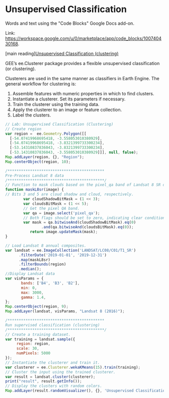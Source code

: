 # Unsupervised Classification

Words and text using the "Code Blocks" Google Docs add-on. 

Link: https://workspace.google.com/u/0/marketplace/app/code_blocks/100740430168. 

[main reading][Unsupervised Classification (clustering)](https://developers.google.com/earth-engine/guides/clustering)

GEE’s ee.Clusterer package provides a flexible unsupervised classification (or clustering). 

Clusterers are used in the same manner as classifiers in Earth Engine. The general workflow for clustering is:

1. Assemble features with numeric properties in which to find clusters.
2. Instantiate a clusterer. Set its parameters if necessary.
3. Train the clusterer using the training data. 
4. Apply the clusterer to an image or feature collection.
5. Label the clusters.

```javascript
// Lab: Unsupervised Classification (Clustering)
// Create region
var region =  ee.Geometry.Polygon([[
  [-54.07419968695418, -3.558053010380929],
  [-54.07419968695418, -3.8321399733300234],
  [-53.14310837836043, -3.8321399733300234],
  [-53.14310837836043, -3.558053010380929]]], null, false);
Map.addLayer(region, {}, "Region");
Map.centerObject(region, 10);
```

 

```javascript
/*******************************************
Pre-Process Landsat 8 data
/*******************************************/
// Function to mask clouds based on the pixel_qa band of Landsat 8 SR data.
function maskL8sr(image) {
// Bits 3 and 5 are cloud shadow and cloud, respectively.
        var cloudShadowBitMask = (1 << 3);
        var cloudsBitMask = (1 << 5);
        // Get the pixel QA band.
        var qa = image.select('pixel_qa');
        // Both flags should be set to zero, indicating clear conditions.
        var mask = qa.bitwiseAnd(cloudShadowBitMask).eq(0)
                .and(qa.bitwiseAnd(cloudsBitMask).eq(0));
           return image.updateMask(mask);
}
```

 

```javascript
// Load Landsat 8 annual composites.
var landsat = ee.ImageCollection('LANDSAT/LC08/C01/T1_SR')
      .filterDate('2019-01-01', '2019-12-31')
      .map(maskL8sr)
      .filterBounds(region)
      .median();
//Display Landsat data
var visParams = {
       bands: ['B4', 'B3', 'B2'],
       min: 0,
       max: 3000,
       gamma: 1.4,
};
Map.centerObject(region, 9);
Map.addLayer(landsat, visParams, "Landsat 8 (2016)");

/*******************************************
Run supervised classification (clustering)
/*******************************************/
// Create a training dataset.
var training = landsat.sample({
     region: region,
     scale: 30,
     numPixels: 5000 
});
// Instantiate the clusterer and train it.
var clusterer = ee.Clusterer.wekaKMeans(15).train(training);
// Cluster the input using the trained clusterer.
var result = landsat.cluster(clusterer);
print("result", result.getInfo());
// Display the clusters with random colors.
Map.addLayer(result.randomVisualizer(), {}, 'Unsupervised Classification');
```

